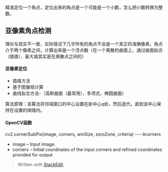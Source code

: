 精准定位一个角点，定位出来的角点是一个可能是一个小数，怎么把小数转换为整数。
## 亚像素角点检测
理论与现实不一致，实际情况下几乎所有的角点不会是一个真正的准确像素，角点介于两个像素之间，计算出来是一个浮点数（在一个离散的曲面上，通过曲面拟合（插值），最大值其实是在离散点之间的）
#### 亚像素定位
- 插值方法
- 基于图像矩计算
- 曲线拟合方法-（高斯曲面（最常用），多项式，椭圆曲面）

算法原理：该算法将邻域窗口的中心设置在新中心q处，然后迭代，直到该中心保持在设置的阈值内。
#### OpenCV函数
cv2.cornerSubPix(image, corners, winSize, zeroZone, criteria) ----》corners 
- image – Input image.
- corners – Initial coordinates of the input corners and refined coordinates provided for output
> Written with [StackEdit](https://stackedit.io/).
<!--stackedit_data:
eyJoaXN0b3J5IjpbLTEwMTcwNzQ0NTFdfQ==
-->